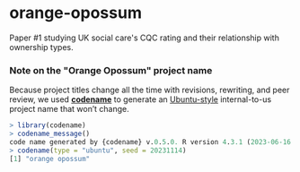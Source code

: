 # orange-opossum
Paper #1 studying UK social care's CQC rating and their relationship with ownership types.

### Note on the "Orange Opossum" project name

Because project titles change all the time with revisions, rewriting,
and peer review, we used [**codename**](http://svmiller.com/codename/)
to generate an
[Ubuntu-style](https://wiki.ubuntu.com/DevelopmentCodeNames)
internal-to-us project name that won’t change.

```R
> library(codename)
> codename_message()
code name generated by {codename} v.0.5.0. R version 4.3.1 (2023-06-16 ucrt).
> codename(type = "ubuntu", seed = 20231114)
[1] "orange opossum"
```
